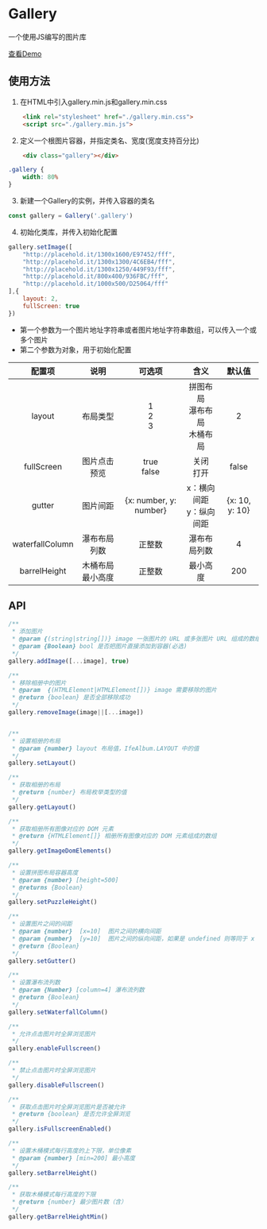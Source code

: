 # Gallery

一个使用JS编写的图片库

[查看Demo](http://www.jasonzj.me/gallery/index.html)

## 使用方法
1. 在HTML中引入gallery.min.js和gallery.min.css
```html
    <link rel="stylesheet" href="./gallery.min.css">
    <script src="./gallery.min.js">
```

2. 定义一个根图片容器，并指定类名、宽度(宽度支持百分比)
```html
    <div class="gallery"></div>
```
```css
.gallery {
    width: 80%
}
```

3. 新建一个Gallery的实例，并传入容器的类名
```javascript
const gallery = Gallery('.gallery')
```

4. 初始化类库，并传入初始化配置
```javascript
gallery.setImage([
    "http://placehold.it/1300x1600/E97452/fff",
    "http://placehold.it/1300x1300/4C6EB4/fff",
    "http://placehold.it/1300x1250/449F93/fff",
    "http://placehold.it/800x400/936FBC/fff",
    "http://placehold.it/1000x500/D25064/fff"
],{
    layout: 2,
    fullScreen: true
})
```
* 第一个参数为一个图片地址字符串或者图片地址字符串数组，可以传入一个或多个图片
* 第二个参数为对象，用于初始化配置

|配置项|说明|可选项|含义|默认值|
|:---:|:---:|:---:|:---:|:---:|
|layout|布局类型|1<br />2<br />3<br />|拼图布局<br />瀑布布局<br />木桶布局|2|
|fullScreen|图片点击预览|true<br />false<br />|关闭<br />打开<br />|false|
|gutter|图片间距|{x: number, y: number}|x：横向间距<br />y：纵向间距|{x: 10, y: 10}|
|waterfallColumn|瀑布布局列数|正整数|瀑布布局列数|4|
|barrelHeight|木桶布局最小高度|正整数|最小高度|200|

## API
```javascript
/**
 * 添加图片
 * @param {(string|string[])} image 一张图片的 URL 或多张图片 URL 组成的数组
 * @param {Boolean} bool 是否把图片直接添加到容器(必选)
 */
gallery.addImage([...image], true)

/**
 * 移除相册中的图片
 * @param  {(HTMLElement|HTMLElement[])} image 需要移除的图片
 * @return {boolean} 是否全部移除成功
 */
gallery.removeImage(image||[...image])


/**
 * 设置相册的布局
 * @param {number} layout 布局值，IfeAlbum.LAYOUT 中的值
 */
gallery.setLayout()

/**
 * 获取相册的布局
 * @return {number} 布局枚举类型的值
 */
gallery.getLayout()

/**
 * 获取相册所有图像对应的 DOM 元素
 * @return {HTMLElement[]} 相册所有图像对应的 DOM 元素组成的数组
 */
gallery.getImageDomElements()

/**
 * 设置拼图布局容器高度
 * @param {number} [height=500] 
 * @returns {Boolean}
 */
gallery.setPuzzleHeight()

/**
 * 设置图片之间的间距
 * @param {number}  [x=10]  图片之间的横向间距
 * @param {number}  [y=10]  图片之间的纵向间距，如果是 undefined 则等同于 x
 * @return {Boolean} 
 */
gallery.setGutter()

/**
 * 设置瀑布流列数
 * @param {Number} [column=4] 瀑布流列数
 * @return {Boolean} 
 */
gallery.setWaterfallColumn()

/**
 * 允许点击图片时全屏浏览图片
 */
gallery.enableFullscreen()

/**
 * 禁止点击图片时全屏浏览图片
 */
gallery.disableFullscreen()

/**
 * 获取点击图片时全屏浏览图片是否被允许
 * @return {boolean} 是否允许全屏浏览
 */
gallery.isFullscreenEnabled()

/**
 * 设置木桶模式每行高度的上下限，单位像素
 * @param {number} [min=200] 最小高度
 */
gallery.setBarrelHeight()

/**
 * 获取木桶模式每行高度的下限
 * @return {number} 最少图片数（含）
 */
gallery.getBarrelHeightMin()
```
